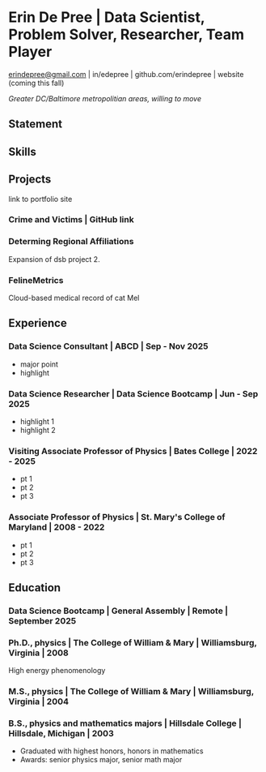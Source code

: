 # Erin De Pree  |  Data Scientist, Problem Solver, Researcher, Team Player
erindepree@gmail.com  |  in/edepree  |  github.com/erindepree | website (coming this fall)

*Greater DC/Baltimore metropolitian areas, willing to move*

## Statement

## Skills

## Projects
link to portfolio site

### Crime and Victims | GitHub link

### Determing Regional Affiliations 
Expansion of dsb project 2.

### FelineMetrics
Cloud-based medical record of cat Mel



## Experience

### Data Science Consultant | ABCD | Sep - Nov 2025
* major point
* highlight

### Data Science Researcher | Data Science Bootcamp | Jun - Sep 2025
* highlight 1
* highlight 2
  
### Visiting Associate Professor of Physics | Bates College | 2022 - 2025
* pt 1
* pt 2
* pt 3

### Associate Professor of Physics | St. Mary's College of Maryland | 2008 - 2022
* pt 1
* pt 2
* pt 3


## Education

### Data Science Bootcamp | General Assembly | Remote | September 2025

### Ph.D., physics | The College of William & Mary | Williamsburg, Virginia | 2008
High energy phenomenology

### M.S., physics | The College of William & Mary | Williamsburg, Virginia | 2004

### B.S., physics and mathematics majors | Hillsdale College | Hillsdale, Michigan | 2003
* Graduated with highest honors, honors in mathematics
* Awards: senior physics major, senior math major
